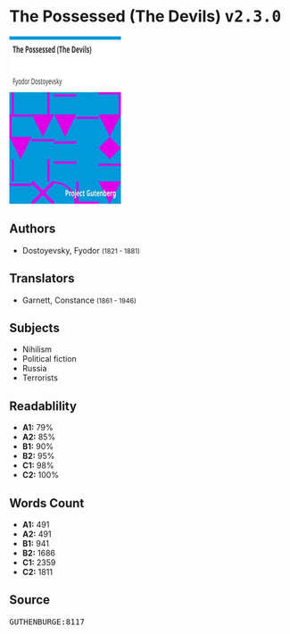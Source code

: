 # The Possessed (The Devils) <kbd>v2.3.0</kbd>

![](./cover.medium.jpg "")

## Authors


 - Dostoyevsky, Fyodor <small>(1821 - 1881)</small>

## Translators


 - Garnett, Constance <small>(1861 - 1946)</small>

## Subjects


 - Nihilism
 - Political fiction
 - Russia
 - Terrorists

## Readablility


 - **A1:** 79%
 - **A2:** 85%
 - **B1:** 90%
 - **B2:** 95%
 - **C1:** 98%
 - **C2:** 100%

## Words Count


 - **A1:** 491
 - **A2:** 491
 - **B1:** 941
 - **B2:** 1686
 - **C1:** 2359
 - **C2:** 1811

## Source


<kbd>GUTHENBURGE:8117</kbd>

